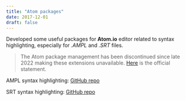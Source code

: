 ```yaml
---
title: "Atom packages"
date: 2017-12-01
draft: false
---
```


Developed some useful packages for **Atom.io** editor related to syntax highlighting, especially for *.AMPL* and *.SRT* files.

> The Atom package management has been discontinued since late 2022 making these extensions unavailable. [Here](https://github.blog/2022-06-08-sunsetting-atom/) is the official statement.

AMPL syntax highlighting: [GitHub repo](https://github.com/m-paolino/atom-package-language-ampl-syntax)

SRT syntax highlighting: [GitHub repo](https://github.com/m-paolino/atom-package-language-subriptext)